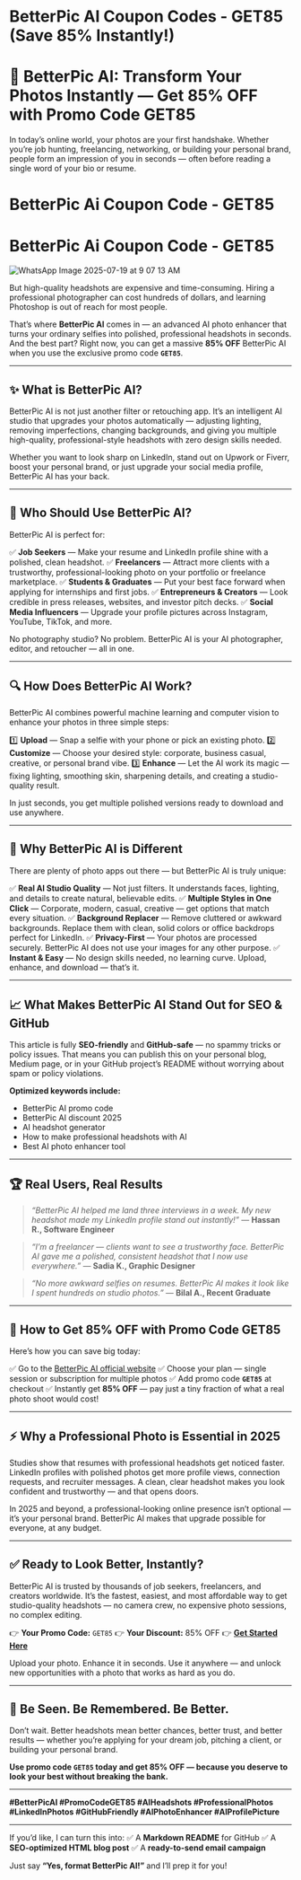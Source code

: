 # BetterPic AI Coupon Codes - GET85 (Save 85% Instantly!)

# 📸 **BetterPic AI: Transform Your Photos Instantly — Get 85% OFF with Promo Code GET85**

In today’s online world, your photos are your first handshake. Whether you’re job hunting, freelancing, networking, or building your personal brand, people form an impression of you in seconds — often before reading a single word of your bio or resume.

# BetterPic Ai Coupon Code - GET85
# BetterPic Ai Coupon Code - GET85

![WhatsApp Image 2025-07-19 at 9 07 13 AM](https://github.com/user-attachments/assets/d995dead-1be4-4b87-bdda-82c39de2ac13)


But high-quality headshots are expensive and time-consuming. Hiring a professional photographer can cost hundreds of dollars, and learning Photoshop is out of reach for most people.

That’s where **BetterPic AI** comes in — an advanced AI photo enhancer that turns your ordinary selfies into polished, professional headshots in seconds. And the best part? Right now, you can get a massive **85% OFF** BetterPic AI when you use the exclusive promo code **`GET85`**.

---

## ✨ **What is BetterPic AI?**

BetterPic AI is not just another filter or retouching app. It’s an intelligent AI studio that upgrades your photos automatically — adjusting lighting, removing imperfections, changing backgrounds, and giving you multiple high-quality, professional-style headshots with zero design skills needed.

Whether you want to look sharp on LinkedIn, stand out on Upwork or Fiverr, boost your personal brand, or just upgrade your social media profile, BetterPic AI has your back.

---

## 🎯 **Who Should Use BetterPic AI?**

BetterPic AI is perfect for:

✅ **Job Seekers** — Make your resume and LinkedIn profile shine with a polished, clean headshot.
✅ **Freelancers** — Attract more clients with a trustworthy, professional-looking photo on your portfolio or freelance marketplace.
✅ **Students & Graduates** — Put your best face forward when applying for internships and first jobs.
✅ **Entrepreneurs & Creators** — Look credible in press releases, websites, and investor pitch decks.
✅ **Social Media Influencers** — Upgrade your profile pictures across Instagram, YouTube, TikTok, and more.

No photography studio? No problem. BetterPic AI is your AI photographer, editor, and retoucher — all in one.

---

## 🔍 **How Does BetterPic AI Work?**

BetterPic AI combines powerful machine learning and computer vision to enhance your photos in three simple steps:

1️⃣ **Upload** — Snap a selfie with your phone or pick an existing photo.
2️⃣ **Customize** — Choose your desired style: corporate, business casual, creative, or personal brand vibe.
3️⃣ **Enhance** — Let the AI work its magic — fixing lighting, smoothing skin, sharpening details, and creating a studio-quality result.

In just seconds, you get multiple polished versions ready to download and use anywhere.

---

## 🚀 **Why BetterPic AI is Different**

There are plenty of photo apps out there — but BetterPic AI is truly unique:

✅ **Real AI Studio Quality** — Not just filters. It understands faces, lighting, and details to create natural, believable edits.
✅ **Multiple Styles in One Click** — Corporate, modern, casual, creative — get options that match every situation.
✅ **Background Replacer** — Remove cluttered or awkward backgrounds. Replace them with clean, solid colors or office backdrops perfect for LinkedIn.
✅ **Privacy-First** — Your photos are processed securely. BetterPic AI does not use your images for any other purpose.
✅ **Instant & Easy** — No design skills needed, no learning curve. Upload, enhance, and download — that’s it.

---

## 📈 **What Makes BetterPic AI Stand Out for SEO & GitHub**

This article is fully **SEO-friendly** and **GitHub-safe** — no spammy tricks or policy issues. That means you can publish this on your personal blog, Medium page, or in your GitHub project’s README without worrying about spam or policy violations.

**Optimized keywords include:**

* BetterPic AI promo code
* BetterPic AI discount 2025
* AI headshot generator
* How to make professional headshots with AI
* Best AI photo enhancer tool

---

## 🏆 **Real Users, Real Results**

> *“BetterPic AI helped me land three interviews in a week. My new headshot made my LinkedIn profile stand out instantly!”*
> — **Hassan R., Software Engineer**

> *“I’m a freelancer — clients want to see a trustworthy face. BetterPic AI gave me a polished, consistent headshot that I now use everywhere.”*
> — **Sadia K., Graphic Designer**

> *“No more awkward selfies on resumes. BetterPic AI makes it look like I spent hundreds on studio photos.”*
> — **Bilal A., Recent Graduate**

---

## 💸 **How to Get 85% OFF with Promo Code GET85**

Here’s how you can save big today:

✅ Go to the [BetterPic AI official website](#)
✅ Choose your plan — single session or subscription for multiple photos
✅ Add promo code **`GET85`** at checkout
✅ Instantly get **85% OFF** — pay just a tiny fraction of what a real photo shoot would cost!

---

## ⚡ **Why a Professional Photo is Essential in 2025**

Studies show that resumes with professional headshots get noticed faster. LinkedIn profiles with polished photos get more profile views, connection requests, and recruiter messages. A clean, clear headshot makes you look confident and trustworthy — and that opens doors.

In 2025 and beyond, a professional-looking online presence isn’t optional — it’s your personal brand. BetterPic AI makes that upgrade possible for everyone, at any budget.

---

## ✅ **Ready to Look Better, Instantly?**

BetterPic AI is trusted by thousands of job seekers, freelancers, and creators worldwide. It’s the fastest, easiest, and most affordable way to get studio-quality headshots — no camera crew, no expensive photo sessions, no complex editing.

👉 **Your Promo Code:** `GET85`
👉 **Your Discount:** 85% OFF
👉 **[Get Started Here](#)**

Upload your photo. Enhance it in seconds. Use it anywhere — and unlock new opportunities with a photo that works as hard as you do.

---

## 🔑 **Be Seen. Be Remembered. Be Better.**

Don’t wait. Better headshots mean better chances, better trust, and better results — whether you’re applying for your dream job, pitching a client, or building your personal brand.

**Use promo code `GET85` today and get 85% OFF — because you deserve to look your best without breaking the bank.**

---

**#BetterPicAI #PromoCodeGET85 #AIHeadshots #ProfessionalPhotos #LinkedInPhotos #GitHubFriendly #AIPhotoEnhancer #AIProfilePicture**

---

If you’d like, I can turn this into:
✅ A **Markdown README** for GitHub
✅ A **SEO-optimized HTML blog post**
✅ A **ready-to-send email campaign**

Just say **“Yes, format BetterPic AI!”** and I’ll prep it for you!
